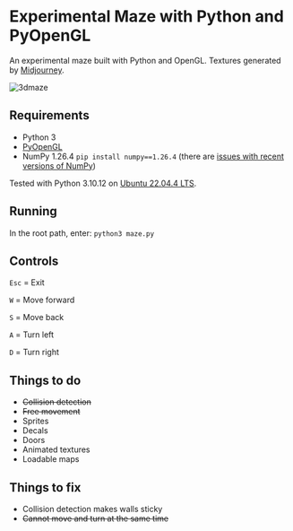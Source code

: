 # Experimental Maze with Python and PyOpenGL

An experimental maze built with Python and OpenGL. Textures generated by [Midjourney](https://www.midjourney.com/).

![3dmaze](https://github.com/ruscoe/pyopengl-maze/assets/87952/56368240-d23b-4a22-96a7-6c84e52aab9c)

## Requirements

* Python 3
* [PyOpenGL](http://pyopengl.sourceforge.net/)
* NumPy 1.26.4 `pip install numpy==1.26.4` (there are [issues with recent versions of NumPy](https://stackoverflow.com/questions/40845304/runtimewarning-numpy-dtype-size-changed-may-indicate-binary-incompatibility))

Tested with Python 3.10.12 on [Ubuntu 22.04.4 LTS](https://ubuntu.com/).

## Running

In the root path, enter: `python3 maze.py`

## Controls

`Esc` = Exit

`W` = Move forward

`S` = Move back

`A` = Turn left

`D` = Turn right

## Things to do

* ~~Collision detection~~
* ~~Free movement~~
* Sprites
* Decals
* Doors
* Animated textures
* Loadable maps

## Things to fix

* Collision detection makes walls sticky
* ~~Cannot move and turn at the same time~~
